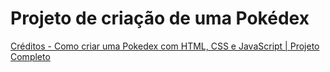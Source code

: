 # Projeto de criação de uma Pokédex
[Créditos - Como criar uma Pokedex com HTML, CSS e JavaScript | Projeto Completo](https://www.youtube.com/watch?v=SjtdH3dWLa8&list=PL1qM2hLX9p_sKfuGUJyyBkFpBEqCZbpEL&index=10&ab_channel=ManualdoDev)
